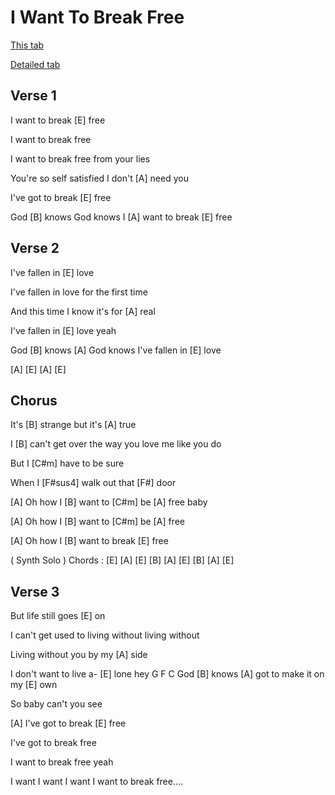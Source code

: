 # I Want To Break Free

[This tab](https://www.guitartabs.cc/tabs/q/queen/i_want_to_break_free_crd_ver_2.html)

[Detailed tab](https://tabs.ultimate-guitar.com/tab/queen/i-want-to-break-free-tabs-451476)

## Verse 1

I want to break [E] free 

I want to break free 

I want to break free from your lies 

You're so self satisfied I don't [A] need you 

I've got to break [E] free 

God [B] knows God knows I [A] want to break [E] free 

## Verse 2

I've fallen in [E] love 

I've fallen in love for the first time 

And this time I know it's for [A] real 

I've fallen in [E] love yeah 

God [B] knows [A] God knows I've fallen in [E] love

[A]  [E]  [A]  [E]

## Chorus

It's [B] strange but it's [A] true 

I [B] can't get over the way you love me like you do 

But I [C#m] have to be sure 

When I [F#sus4] walk out that [F#] door 

[A] Oh how I [B] want to [C#m] be [A] free baby 

[A] Oh how I [B] want to [C#m] be [A] free

[A] Oh how I [B] want to break [E] free 


( Synth Solo ) Chords : [E]  [A]  [E]  [B]  [A]  [E]  [B]  [A]  [E]

## Verse 3

But life still goes [E] on
 
I can't get used to living without living without 

Living without you by my [A] side 

I don't want to live a- [E] lone hey 
    G     F		         C
God [B] knows [A] got to make it on my [E] own 
                  
So baby can't you see 

[A] I've got to break [E] free 

I've got to break free 

I want to break free yeah 

I want I want I want I want to break free....